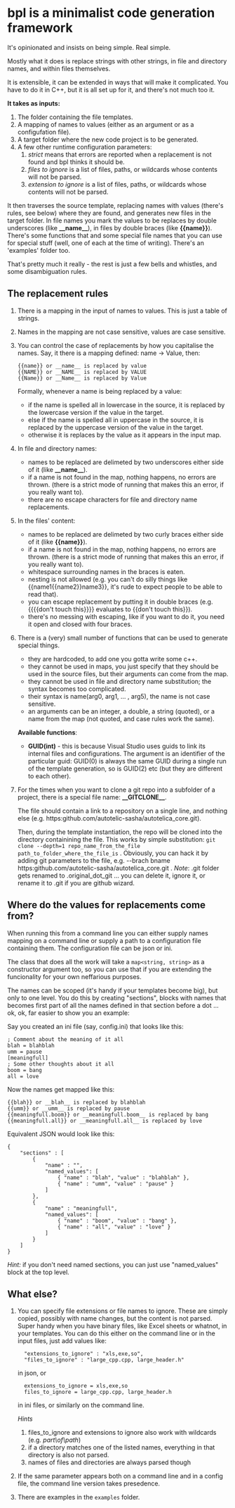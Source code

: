 # bpl is a minimalist code generation framework

It's opinionated and insists on being simple. Real simple. 

Mostly what it does is replace strings with other strings, in file and directory names, and within files themselves. 

It is extensible, it can be extended in ways that will make it complicated. You have to do it in C++, but it is all set up for it, and there's not much too it.

**It takes as inputs:**

1. The folder containing the file templates.
2. A mapping of names to values (either as an argument or as a configufation file).
3. A target folder where the new code project is to be generated.
4. A few other runtime configuration parameters:
    1. *strict* means that errors are reported when a replacement is not found and bpl thinks it should be.
    2. *files to ignore* is a list of files, paths, or wildcards whose contents will not be parsed.
    3. *extension to ignore* is a list of files, paths, or wildcards whose contents will not be parsed.

It then traverses the source template, replacing names with values (there's rules, see below) where they are found, and generates new files in the target folder. 
In file names you mark the values to be replaces by double underscores (like **\_\_name__**), in files by double braces (like **{{name}}**). There's some functions that and some special file names that you can use for special stuff (well, one of each at the time of writing). There's an 'examples' folder too.

That's pretty much it really - the rest is just a few bells and whistles, and some disambiguation rules. 

## The replacement rules

1.  There is a mapping in the input of names to values. This is just a table of strings.
2.  Names in the mapping are not case sensitive, values are case sensitive.
3.  You can control the case of replacements by how you capitalise the names.
    Say, it there is a mapping defined: name -> Value, then:

        {{name}} or __name__ is replaced by value
        {{NAME}} or __NAME__ is replaced by VALUE
        {{Name}} or __Name__ is replaced by Value
    
    Formally, whenever a name is being replaced by a value:
    - if the name is spelled all in lowercase in the source, it is replaced by the lowercase version if the value in the target.
    - else if the name is spelled all in uppercase in the source, it is replaced by the uppercase version of the value in the target.
    - otherwise it is replaces by the value as it appears in the input map.
    
6.  In file and directory names:
    - names to be replaced are delimeted by two underscores either side of it (like **\_\_name__**).
    - if a name is not found in the map, nothing happens, no errors are thrown. (there is a strict mode of running that makes this an error, if you really want to).
    - there are no escape characters for file and directory name replacements.

7.  In the files' content:
    - names to be replaced are delimeted by two curly braces either side of it (like **{{name}}**).
    - if a name is not found in the map, nothing happens, no errors are thrown. (there is a strict mode of running that makes this an error, if you really want to).
    - whitespace surrounding names in the braces is eaten.
    - nesting is not allowed (e.g. you can't do silly things like {{name1{{name2}}name3}}, it's rude to expect people to be able to read that).
    - you can escape replacement by putting it in double braces (e.g. {{{{don't touch this}}}} evaluates to {{don't touch this}}).
    - there's no messing with escaping, like if you want to do it, you need it open and closed with four braces.

8.  There is a (very) small number of functions that can be used to generate special things. 
    - they are hardcoded, to add one you gotta write some c++.
    - they cannot be used in maps, you just specify that they should be used in the source files, but their arguments can come from the map.
    - they cannot be used in file and directory name substitution; the syntax becomes too complicated.
    - their syntax is name(arg0, arg1, ... , arg5), the name is not case sensitive.
    - an arguments can be an integer, a double, a string (quoted), or a name from the map (not quoted, and case rules work the same).

    **Available functions**:
    - **GUID(int)** - this is because Visual Studio uses guids to link its internal files and configurations. 
    The argument is an identifier of the particular guid: GUID(0) is always the same GUID during a single run of the template generation, so is GUID(2) etc (but they are different to each other).

9.  For the times when you want to clone a git repo into a subfolder of a project, there is a special file name: **\_\_GITCLONE__**. 

    The file should contain a link to a repository on a single line, and nothing else (e.g. https:github.com/autotelic-sasha/autotelica_core.git).

    Then, during the template instantiation, the repo will be cloned into the directory containining the file. 
    This works by simple substitution: `git clone --depth=1 repo_name_from_the_file path_to_folder_where_the_file_is` .
    Obviously, you can hack it by adding git parameters to the file, e.g. --brach bname https:github.com/autotelic-sasha/autotelica_core.git .
    *Note*: .git folder gets renamed to .original_dot_git ... you can delete it, ignore it, or rename it to .git if you are github wizard.


## Where do the values for replacements come from?
     
When running this from a command line you can either supply names mapping on a command line or supply a path to a configuration file containing them. The configuration file can be json or ini.

The class that does all the work will take a `map<string, string>` as a constructor argument too, so you can use that if you are extending the funcionality for your own neffarious purposes.

The names can be scoped (it's handy if your templates become big), but only to one level. 
You do this by creating "sections", blocks with names that becomes first part of all the names defined in that section before a dot ... ok, ok, far easier to show you an example:
     
Say you created an ini file (say, config.ini) that looks like this:

    ; Comment about the meaning of it all
    blah = blahblah
    umm = pause
    [meaningfull]
    ; Some other thoughts about it all
    boom = bang
    all = love

Now the names get mapped like this:
         
    {{blah}} or __blah__ is replaced by blahblah
    {{umm}} or __umm__ is replaced by pause
    {{meaningfull.boom}} or __meaningfull.boom__ is replaced by bang
    {{meaningfull.all}} or __meaningfull.all__ is replaced by love

Equivalent JSON would look like this:

    {
        "sections" : [
            {
                "name" : "", 
                "named_values": [
                    { "name" : "blah", "value" : "blahblah" },
                    { "name" : "umm", "value" : "pause" }
                ]
            },
            {
                "name" : "meaningfull", 
                "named_values": [
                    { "name" : "boom", "value" : "bang" },
                    { "name" : "all", "value" : "love" }
                ]
            }
        ]
    }

*Hint:* if you don't need named sections, you can just use "named_values" block at the top level.

     		

## What else?

1. You can specify file extensions or file names to ignore.
   These are simply copied, possibly with name changes, but the content is not parsed. 
   Super handy when you have binary files, like Excel sheets or whatnot, in your templates.
   You can do this either on the command line or in the input files, just add values like:

         "extensions_to_ignore" : "xls,exe,so",
         "files_to_ignore" : "large_cpp.cpp, large_header.h"

   in json, or

         extensions_to_ignore = xls,exe,so
         files_to_ignore = large_cpp.cpp, large_header.h

   in ini files, or similarly on the command line.

    *Hints*
    1. files_to_ignore and extensions to ignore also work with wildcards (e.g. *part\of\path*)
    2. if a directory matches one of the listed names, everything in that directory is also not parsed. 
    3. names of files and directories are always parsed though

 3. If the same parameter appears both on a command line and in a config file, the command line version takes presedence.    

 4. There are examples in the `examples` folder.

